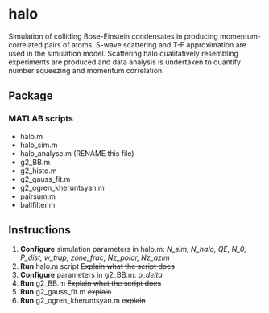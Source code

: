 # halo
Simulation of colliding Bose-Einstein condensates in producing momentum-correlated pairs of atoms.
S-wave scattering and T-F approximation are used in the simulation model.
Scattering halo qualitatively resembling experiments are produced and data analysis is undertaken to quantify number squeezing and momentum correlation.


## Package
### MATLAB scripts
* halo.m
* halo_sim.m
* halo_analyse.m (RENAME this file)
* g2_BB.m
* g2_histo.m
* g2_gauss_fit.m
* g2_ogren_kheruntsyan.m
* pairsum.m
* ballfilter.m


## Instructions
1. **Configure** simulation parameters in halo.m: *N_sim, N_halo, QE, N_0, P_dist, w_trap, zone_frac, Nz_polar, Nz_azim* 
2. **Run** halo.m script
	~~Explain what the script does~~
3. **Configure** parameters in g2_BB.m: *p_delta*
4. **Run** g2_BB.m 
	~~Explain what the script does~~
5. **Run** g2_gauss_fit.m
	~~explain~~
6. **Run** g2_ogren_kheruntsyan.m
	~~explain~~
